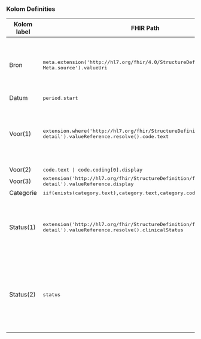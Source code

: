 ### Kolom Definities
<table class="grid">
<thead>
<th>Kolom label</th>
<th width="25%">FHIR Path</th>
<th>FHIR Type</th>
<th>Zib element</th>
<th>Toelichting of regels</th>
</thead>
<tbody>
<tr>
<td>Bron</td>
<td><samp>meta.extension('http://hl7.org/fhir/4.0/StructureDefinition/extension-Meta.source').valueUri</samp></td>
<td><code>string</code></td>
<td>nvt</td>
<td>Lookup adhv uri (AGB-Z of OID) <code>&lt;adressering-base&gt;/Organization?identifier=&lt;.meta.tag.code&gt;</code> en gebruik dan <code>Organization.name</code></td>
</tr>
<tr>
<td>Datum</td>
<td><samp>period.start</samp></td>
<td><code>dateTime</code></td>
<td>BeginDatumTijd</td>
<td></td>
</tr>
<tr>
<td>Voor(1)</td>
<td><samp>extension.where('http://hl7.org/fhir/StructureDefinition/flag-detail').valueReference.resolve().code.text</samp></td>
<td><code>string</code></td>
<td>Conditie::Probleem</td>
<td>Als geen Voor(1), dan Voor(2), als geen Voor(2) dan Voor(3).<br/><i>De flag-detail Condition opzoeken in de resultaat Bundle.</i></td>
</tr>
<tr>
<td>Voor(2)</td>
<td><samp>code.text | code.coding[0].display</samp></td>
<td><code>string</code></td>
<td>AlertNaam</td>
<td></td>
</tr>
<tr>
<td>Voor(3)</td>
<td><samp>extension('http://hl7.org/fhir/StructureDefinition/flag-detail').valueReference.display</samp></td>
<td><code>string</code></td>
<td>Conditie::Probleem</td>
<td></td>
</tr>
<tr>
<td>Categorie</td>
<td><samp>iif(exists(category.text),category.text,category.coding.display)</samp></td>
<td><code>string</code></td>
<td>AlertType</td>
<td></td>
</tr>
<tr>
<td>Status(1)</td>
<td><samp>extension('http://hl7.org/fhir/StructureDefinition/flag-detail').valueReference.resolve().clinicalStatus</samp></td>
<td><code>code</code></td>
<td>Conditie::Probleem/ProbleemStatus</td>
<td>Logica: als geen Status(1), dan Status(2)<br/>Mapping: <code>active,recurrence</code> naar <code>Actueel</code>; <code>inactive,remission</code> naar <code>Niet actueel</code></td>
</tr>
<tr>
<td>Status(2)</td>
<td><samp>status</samp></td>
<td><code>code</code></td>
<td>nvt</td>
<td>Mapping: <code>active</code> naar <code>Actueel</code>; <code>inactive</code> naar <code>Niet actueel</code> Uitgefilterd: <code>entered-in-error</code> wordt niet getoond in de Zorgviewer, omdat het om foutief ingevoerde data gaat.</td>
</tr>
</tbody>
</table>